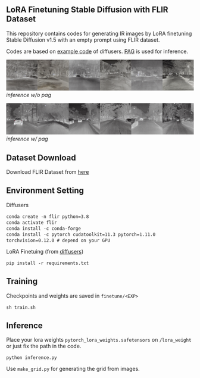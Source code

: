 ## LoRA Finetuning Stable Diffusion with FLIR Dataset
This repository contains codes for generating IR images by LoRA finetuning Stable Diffusion v1.5 with an empty prompt using FLIR dataset.

Codes are based on [example code](https://github.com/huggingface/diffusers/blob/main/examples/text_to_image/train_text_to_image_lora.py) of diffusers. [PAG](https://github.com/KU-CVLAB/Perturbed-Attention-Guidance) is used for inference. 


![org](./asset/org.png)*inference w/o pag*

![pag](./asset/pag.png)*inference w/ pag*

## Dataset Download
Download FLIR Dataset from [here](https://www.kaggle.com/datasets/deepnewbie/flir-thermal-images-dataset)

## Environment Setting
Diffusers

```
conda create -n flir python=3.8
conda activate flir
conda install -c conda-forge 
conda install -c pytorch cudatoolkit=11.3 pytorch=1.11.0 torchvision=0.12.0 # depend on your GPU
```
LoRA Finetuing (from [diffusers](https://github.com/huggingface/diffusers/tree/main/examples))
```
pip install -r requirements.txt
```


## Training
Checkpoints and weights are saved in ```finetune/<EXP>```
```
sh train.sh
```

## Inference
Place your lora weights ```pytorch_lora_weights.safetensors``` on ```/lora_weight``` or just fix the path in the code.
```
python inference.py
```
Use ```make_grid.py``` for generating the grid from images.